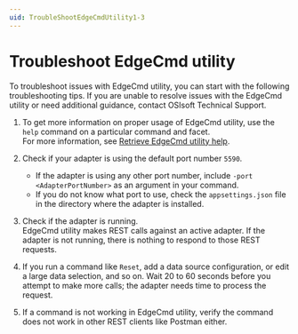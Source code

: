 ```yaml
---
uid: TroubleShootEdgeCmdUtility1-3
---
```


# Troubleshoot EdgeCmd utility

To troubleshoot issues with EdgeCmd utility, you can start with the following troubleshooting tips. If you are unable to resolve issues with the EdgeCmd utility or need additional guidance, contact OSIsoft Technical Support.

1. To get more information on proper usage of EdgeCmd utility, use the `help` command on a particular command and facet.<br>For more information, see [Retrieve EdgeCmd utility help](xref:RetrieveEdgeCmdUtilityHelp).
2. Check if your adapter is using the default port number `5590`.

    - If the adapter is using any other port number, include `-port <AdapterPortNumber>` as an argument in your command.
    - If you do not know what port to use, check the `appsettings.json` file in the directory where the adapter is installed. 

3. Check if the adapter is running.<br>EdgeCmd utility makes REST calls against an active adapter. If the adapter is not running, there is nothing to respond to those REST requests.
4. If you run a command like `Reset`, add a data source configuration, or edit a large data selection, and so on. Wait 20 to 60 seconds before you attempt to make more calls; the adapter needs time to process the request.
5. If a command is not working in EdgeCmd utility, verify the command does not work in other REST clients like Postman either.
